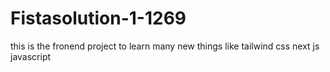 # Fistasolution-1-1269
this is the fronend project to learn many new things like tailwind css next js javascript 
